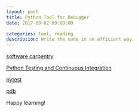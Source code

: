 ```yaml
---
layout: post
title: Python Tool for Debugger
date: 2017-09-02 09:00:00

categories: tool, reading
description: Write the code in an efficient way
---
```


[software carpentry](https://software-carpentry.org/lessons/)

[Python Testing and Continuous Integration](http://katyhuff.github.io/python-testing/)

[pytest](https://docs.pytest.org/en/latest/)

[pdb](https://docs.python.org/3/library/pdb.html)


Happy learning!
